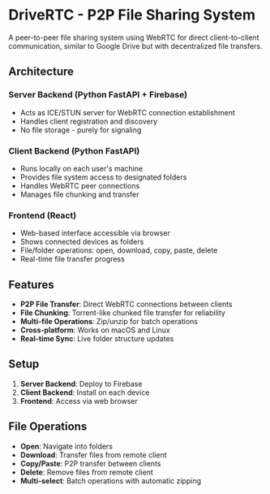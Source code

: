# DriveRTC - P2P File Sharing System

A peer-to-peer file sharing system using WebRTC for direct client-to-client communication, similar to Google Drive but with decentralized file transfers.

## Architecture

### Server Backend (Python FastAPI + Firebase)
- Acts as ICE/STUN server for WebRTC connection establishment
- Handles client registration and discovery
- No file storage - purely for signaling

### Client Backend (Python FastAPI)
- Runs locally on each user's machine
- Provides file system access to designated folders
- Handles WebRTC peer connections
- Manages file chunking and transfer

### Frontend (React)
- Web-based interface accessible via browser
- Shows connected devices as folders
- File/folder operations: open, download, copy, paste, delete
- Real-time file transfer progress

## Features

- **P2P File Transfer**: Direct WebRTC connections between clients
- **File Chunking**: Torrent-like chunked file transfer for reliability
- **Multi-file Operations**: Zip/unzip for batch operations
- **Cross-platform**: Works on macOS and Linux
- **Real-time Sync**: Live folder structure updates

## Setup

1. **Server Backend**: Deploy to Firebase
2. **Client Backend**: Install on each device
3. **Frontend**: Access via web browser

## File Operations

- **Open**: Navigate into folders
- **Download**: Transfer files from remote client
- **Copy/Paste**: P2P transfer between clients
- **Delete**: Remove files from remote client
- **Multi-select**: Batch operations with automatic zipping
